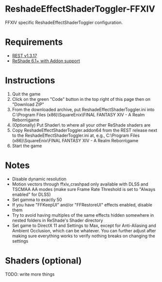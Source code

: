 # ReshadeEffectShaderToggler-FFXIV
FFXIV specific ReshadeEffectShaderToggler configuration. 

# Requirements
* [REST v1.3.17](https://github.com/4lex4nder/ReshadeEffectShaderToggler/releases/tag/v.1.3.17)
* [ReShade 6.1+ with Addon support](https://reshade.me/)

# Instructions
1. Quit the game
2. Click on the green "Code" button in the top right of this page then on "Download ZIP"
3. From the downloaded archive, put ReshadeEffectShaderToggler.ini into C:\Program Files (x86)\SquareEnix\FINAL FANTASY XIV - A Realm Reborn\game
4. (Optionally) Put Shader\ to where all your other ReShade shaders are
5. Copy ReshadeEffectShaderToggler.addon64 from the REST release next to the ReshadeEffectShaderToggler.ini at, e.g., C:\Program Files (x86)\SquareEnix\FINAL FANTASY XIV - A Realm Reborn\game
4. Start the game

# Notes
* Disable dynamic resolution
* Motion vectors through ffxiv_crashpad only available with DLSS and TSCMAA AA modes (make sure Frame Rate Threshold is set to "Always enabled" for DLSS)
* Set gamma to exactly 50
* If you have "FFKeepUI" and/or "FFRestoreUI" effects enabled, disable them
* Try to avoid having multiples of the same effects hidden somewhere in nested folders in ReShade's Shader directory
* Set game to DirectX 11 and Settings to Max, except for Anti-Aliasing and Ambient Occlusion, which can be whatever. You can further adjust after making sure everything works to verify nothing breaks on changing the settings

# Shaders (optional)
TODO: write more things